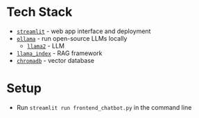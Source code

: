 # Tech Stack
- [`streamlit`](https://streamlit.io/) - web app interface and deployment
- [`ollama`](https://ollama.com/) - run open-source LLMs locally
    - [`llama2`](https://huggingface.co/blog/llama2) - LLM
- [`llama_index`](https://www.llamaindex.ai/) - RAG framework
- [`chromadb`](https://www.trychroma.com/) - vector database

# Setup
- Run `streamlit run frontend_chatbot.py` in the command line